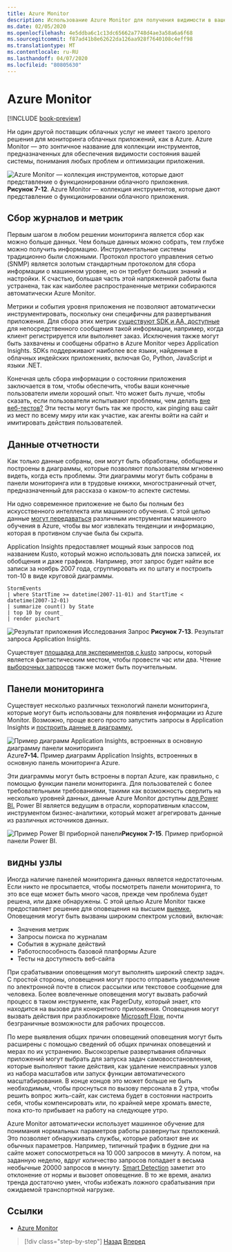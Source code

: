 ```yaml
---
title: Azure Monitor
description: Использование Azure Monitor для получения видимости в вашей системе работает.
ms.date: 02/05/2020
ms.openlocfilehash: 4e5ddba6c1c13dc65662a7748d4ae3a58a6a6f68
ms.sourcegitcommit: f87ad41b8e62622da126aa928f7640108c4eff98
ms.translationtype: MT
ms.contentlocale: ru-RU
ms.lasthandoff: 04/07/2020
ms.locfileid: "80805630"
---
```

# <a name="azure-monitor"></a>Azure Monitor

[!INCLUDE [book-preview](../../../includes/book-preview.md)]

Ни один другой поставщик облачных услуг не имеет такого зрелого решения для мониторинга облачных приложений, как в Azure. Azure Monitor — это зонтичное название для коллекции инструментов, предназначенных для обеспечения видимости состояния вашей системы, понимания любых проблем и оптимизации приложения.

![Azure Monitor — коллекция инструментов, которые дают представление о функционировании облачного приложения. ](./media/azure-monitor.png)
 **Рисунок 7-12**. Azure Monitor — коллекция инструментов, которые дают представление о функционировании облачного приложения.

## <a name="gathering-logs-and-metrics"></a>Сбор журналов и метрик

Первым шагом в любом решении мониторинга является сбор как можно больше данных. Чем больше данных можно собрать, тем глубже можно получить информацию. Инструментальные системы традиционно были сложными. Протокол простого управления сетью (SNMP) является золотым стандартным протоколом для сбора информации о машинном уровне, но он требует больших знаний и настройки. К счастью, большая часть этой напряженной работы была устранена, так как наиболее распространенные метрики собираются автоматически Azure Monitor.

Метрики и события уровня приложения не позволяют автоматически инструментировать, поскольку они специфичны для развертывания приложения. Для сбора этих метрик [существуют SDK и AA, доступные](https://docs.microsoft.com/azure/azure-monitor/app/api-custom-events-metrics) для непосредственного сообщения такой информации, например, когда клиент регистрируется или выполняет заказ. Исключения также могут быть захвачены и сообщены обратно в Azure Monitor через Application Insights. SDKs поддерживают наиболее все языки, найденные в облачных индейских приложениях, включая Go, Python, JavaScript и языки .NET.

Конечная цель сбора информации о состоянии приложения заключается в том, чтобы обеспечить, чтобы ваши конечные пользователи имели хороший опыт. Что может быть лучше, чтобы сказать, если пользователи испытывают проблемы, чем делать [вне веб-тестов?](https://docs.microsoft.com/azure/azure-monitor/app/monitor-web-app-availability) Эти тесты могут быть так же просто, как pinging ваш сайт из мест по всему миру или как участие, как агенты войти на сайт и имитировать действия пользователей.

## <a name="reporting-data"></a>Данные отчетности

Как только данные собраны, они могут быть обработаны, обобщены и построены в диаграммы, которые позволяют пользователям мгновенно видеть, когда есть проблемы. Эти диаграммы могут быть собраны в панели мониторинга или в трудовые книжки, многостраничный отчет, предназначенный для рассказа о каком-то аспекте системы.

Ни одно современное приложение не было бы полным без искусственного интеллекта или машинного обучения. С этой целью данные [могут передаваться](https://www.youtube.com/watch?v=Cuza-I1g9tw) различным инструментам машинного обучения в Azure, чтобы вы мог извлекать тенденции и информацию, которая в противном случае была бы скрыта.

Application Insights предоставляет мощный язык запросов под названием Kusto, который можно использовать для поиска записей, их обобщения и даже графиков. Например, этот запрос будет найти все записи за ноябрь 2007 года, сгруппировать их по штату и построить топ-10 в виде круговой диаграммы.

```kusto
StormEvents
| where StartTime >= datetime(2007-11-01) and StartTime < datetime(2007-12-01)
| summarize count() by State
| top 10 by count_
| render piechart
```

![Результат приложения Исследования Запрос](./media/azure-monitor.png)
**Рисунок 7-13**. Результат запроса Application Insights.

Существует [площадка для экспериментов с kusto](https://dataexplorer.azure.com/clusters/help/databases/Samples) запросы, который является фантастическим местом, чтобы провести час или два. Чтение [выборочных запросов](https://docs.microsoft.com/azure/kusto/query/samples) также может быть поучительным.

## <a name="dashboards"></a>Панели мониторинга

Существует несколько различных технологий панели мониторинга, которые могут быть использованы для появления информации из Azure Monitor. Возможно, проще всего просто запустить запросы в Application Insights и [построить данные в диаграмму.](https://docs.microsoft.com/azure/azure-monitor/learn/tutorial-app-dashboards)

![Пример диаграмм Application Insights, встроенных в основную диаграмму панели мониторинга](./media/azure-monitor.png)
Azure**7-14.** Пример диаграмм Application Insights, встроенных в основную панель мониторинга Azure.

Эти диаграммы могут быть встроены в портал Azure, как правильно, с помощью функции панели мониторинга. Для пользователей с более требовательными требованиями, такими как возможность сверлить на несколько уровней данных, данные Azure Monitor доступны [для Power BI.](https://powerbi.microsoft.com/) Power BI является ведущим в отрасли, корпоративным классом, инструментом бизнес-аналитики, который может агрегировать данные из различных источников данных.

![Пример Power BI](./media/azure-monitor.png)
приборной панели**Рисунок 7-15**. Пример приборной панели Power BI.

## <a name="alerts"></a>видны узлы

Иногда наличие панелей мониторинга данных является недостаточным. Если никто не просыпается, чтобы посмотреть панели мониторинга, то это все еще может быть много часов, прежде чем проблема будет решена, или даже обнаружены. С этой целью Azure Monitor также предоставляет решение для оповещения на высшем [выемке.](https://docs.microsoft.com/azure/azure-monitor/platform/alerts-overview) Оповещения могут быть вызваны широким спектром условий, включая:

- Значения метрик
- Запросы поиска по журналам
- События в журнале действий
- Работоспособность базовой платформы Azure
- Тесты на доступность веб-сайта

При срабатывании оповещения могут выполнять широкий спектр задач. С простой стороны, оповещения могут просто отправить уведомление по электронной почте в список рассылки или текстовое сообщение для человека. Более вовлеченные оповещения могут вызвать рабочий процесс в таком инструменте, как PagerDuty, который знает, кто находится на вызове для конкретного приложения. Оповещения могут вызвать действия при разблокировке [Microsoft Flow,](https://flow.microsoft.com/) почти безграничные возможности для рабочих процессов.

По мере выявления общих причин оповещений оповещения могут быть расширены с помощью сведений об общих причинах оповещений и мерах по их устранению. Высокозрелые развертывания облачных приложений могут выбрать для запуска задач самовосстановления, которые выполняют такие действия, как удаление неисправных узлов из набора масштабов или запуск функции автоматического масштабирования. В конце концов это может больше не быть необходимым, чтобы проснуться по вызову персонала в 2 утра, чтобы решить вопрос жить-сайт, как система будет в состоянии настроить себя, чтобы компенсировать или, по крайней мере хромать вместе, пока кто-то прибывает на работу на следующее утро.

Azure Monitor автоматически использует машинное обучение для понимания нормальных параметров работы развернутых приложений. Это позволяет обнаруживать службы, которые работают вне их обычных параметров. Например, типичный трафик в будние дни на сайте может сопосмотреться на 10 000 запросов в минуту. А потом, на заданную неделю, вдруг количество запросов попадает в весьма необычные 20000 запросов в минуту. [Smart Detection](https://docs.microsoft.com/azure/azure-monitor/app/proactive-diagnostics) заметит это отклонение от нормы и вызовет оповещение. В то же время, анализ тренда достаточно умен, чтобы избежать ложного срабатывания при ожидаемой транспортной нагрузке.

## <a name="references"></a>Ссылки

- [Azure Monitor](https://docs.microsoft.com/azure/azure-monitor/overview)

>[!div class="step-by-step"]
>[Назад](monitoring-azure-kubernetes.md)
>[Вперед](identity.md)
